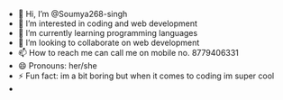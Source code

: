 - 👋 Hi, I’m @Soumya268-singh
- 👀 I’m interested in coding and web development 
- 🌱 I’m currently learning programming languages 
- 💞️ I’m looking to collaborate on web development 
- 📫 How to reach me can call me on mobile no. 8779406331
- 😄 Pronouns: her/she
- ⚡ Fun fact: im a bit boring but when it comes to coding im super cool
- 

<!---
Soumya268-singh/Soumya268-singh is a ✨ special ✨ repository because its `README.md` (this file) appears on your GitHub profile.
You can click the Preview link to take a look at your changes.
--->
